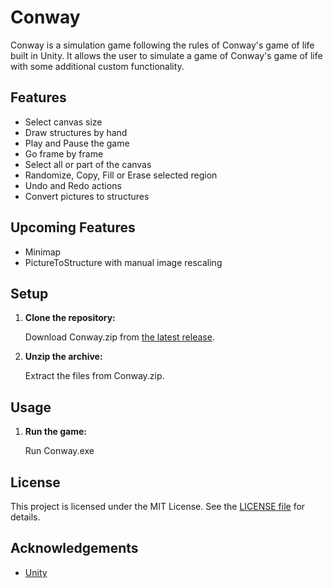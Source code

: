 # Conway

Conway is a simulation game following the rules of Conway's game of life built in Unity. It allows the user to simulate a game of Conway's game of life with some additional custom functionality.

## Features

- Select canvas size
- Draw structures by hand
- Play and Pause the game
- Go frame by frame
- Select all or part of the canvas
- Randomize, Copy, Fill or Erase selected region
- Undo and Redo actions
- Convert pictures to structures

## Upcoming Features

- Minimap
- PictureToStructure with manual image rescaling

## Setup

1. **Clone the repository:**

    Download Conway.zip from [the latest release](https://github.com/PurpJell/Conway/releases/latest).

2. **Unzip the archive:**

    Extract the files from Conway.zip.

## Usage

1. **Run the game:**

    Run Conway.exe

## License

This project is licensed under the MIT License. See the [LICENSE file](./LICENSE) for details.

## Acknowledgements

- [Unity](https://unity.com/)
